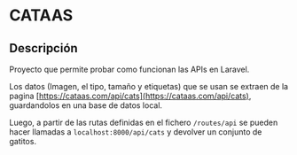 # CATAAS

## Descripción
Proyecto que permite probar como funcionan las APIs en Laravel.

Los datos (Imagen, el tipo, tamaño y etiquetas) que se usan se extraen de la pagina [https://cataas.com/api/cats](https://cataas.com/api/cats), guardandolos en una base de datos local.

Luego, a partir de las rutas definidas en el fichero `/routes/api` se pueden hacer llamadas a `localhost:8000/api/cats` y devolver un conjunto de gatitos.